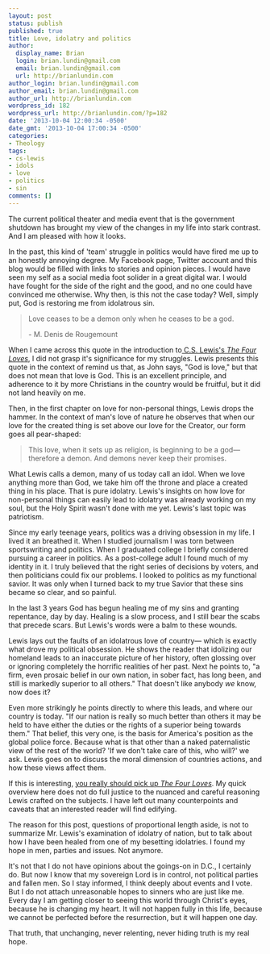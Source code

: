 ```yaml
---
layout: post
status: publish
published: true
title: Love, idolatry and politics
author:
  display_name: Brian
  login: brian.lundin@gmail.com
  email: brian.lundin@gmail.com
  url: http://brianlundin.com
author_login: brian.lundin@gmail.com
author_email: brian.lundin@gmail.com
author_url: http://brianlundin.com
wordpress_id: 182
wordpress_url: http://brianlundin.com/?p=182
date: '2013-10-04 12:00:34 -0500'
date_gmt: '2013-10-04 17:00:34 -0500'
categories:
- Theology
tags:
- cs-lewis
- idols
- love
- politics
- sin
comments: []
---
```

<p>The current political theater and media event that is the government shutdown has brought my view of the changes in my life into stark contrast. And I am pleased with how it looks.</p>
<p>In the past, this kind of 'team' struggle in politics would have fired me up to an honestly annoying degree. My Facebook page, Twitter account and this blog would be filled with links to stories and opinion pieces. I would have seen my self as a social media foot solider in a great digital war. I would have fought for the side of the right and the good, and no one could have convinced me otherwise. Why then, is this not the case today? Well, simply put, God is restoring me from idolatrous sin.</p>
<blockquote><p>Love ceases to be a demon only when he ceases to be a god.</p>
<p>- M. Denis de Rougemount</p></blockquote>
<p>When I came across this quote in the introduction to<a href="http://www.amazon.com/gp/product/0156329301/ref=as_li_ss_tl?ie=UTF8&amp;camp=1789&amp;creative=390957&amp;creativeASIN=0156329301&amp;linkCode=as2&amp;tag=blundin-20"> C.S. Lewis's <em>The Four Loves</em></a>, I did not grasp it's significance for my struggles. Lewis presents this quote in the context of remind us that, as John says, "God is love," but that does not mean that love is God. This is an excellent principle, and adherence to it by more Christians in the country would be fruitful, but it did not land heavily on me.</p>
<p>Then, in the first chapter on love for non-personal things, Lewis drops the hammer. In the context of man's love of nature he observes that when our love for the created thing is set above our love for the Creator, our form goes all pear-shaped:</p>
<blockquote><p>This love, when it sets up as religion, is beginning to be a god— therefore a demon. And demons never keep their promises.</p></blockquote>
<p>What Lewis calls a demon, many of us today call an idol. When we love anything more than God, we take him off the throne and place a created thing in his place. That is pure idolatry. Lewis's insights on how love for non-personal things can easily lead to idolatry was already working on my soul, but the Holy Spirit wasn't done with me yet. Lewis's last topic was patriotism.</p>
<p>Since my early teenage years, politics was a driving obsession in my life. I lived it an breathed it. When I studied journalism I was torn between sportswriting and politics. When I graduated college I briefly considered pursuing a career in politics. As a post-college adult I found much of my identity in it. I truly believed that the right series of decisions by voters, and then politicians could fix our problems. I looked to politics as my functional savior. It was only when I turned back to my true Savior that these sins became so clear, and so painful.</p>
<p>In the last 3 years God has begun healing me of my sins and granting repentance, day by day. Healing is a slow process, and I still bear the scabs that precede scars. But Lewis's words were a balm to these wounds.</p>
<p>Lewis lays out the faults of an idolatrous love of country— which is exactly what drove my political obsession. He shows the reader that idolizing our homeland leads to an inaccurate picture of her history, often glossing over or ignoring completely the horrific realities of her past. Next he points to, "a firm, even prosaic belief in our own nation, in sober fact, has long been, and still is markedly superior to all others." That doesn't like anybody <em>we</em> know, now does it?</p>
<p>Even more strikingly he points directly to where this leads, and where our country is today. "If our nation is really so much better than others it may be held to have either the duties or the rights of a superior being towards them." That belief, this very one, is the basis for America's position as the global police force. Because what is that other than a naked paternalistic view of the rest of the world? 'If we don't take care of this, who will?' we ask. Lewis goes on to discuss the moral dimension of countries actions, and how these views affect them.</p>
<p>If this is interesting, <a href="http://www.amazon.com/gp/product/0156329301/ref=as_li_ss_tl?ie=UTF8&amp;camp=1789&amp;creative=390957&amp;creativeASIN=0156329301&amp;linkCode=as2&amp;tag=blundin-20">you really should pick up <em>The Four Loves</em></a>. My quick overview here does not do full justice to the nuanced and careful reasoning Lewis crafted on the subjects. I have left out many counterpoints and caveats that an interested reader will find edifying.</p>
<p>The reason for this post, questions of proportional length aside, is not to summarize Mr. Lewis's examination of idolatry of nation, but to talk about how I have been healed from one of my besetting idolatries. I found my hope in men, parties and issues. Not anymore.</p>
<p>It's not that I do not have opinions about the goings-on in D.C., I certainly do. But now I know that my sovereign Lord is in control, not political parties and fallen men. So I stay informed, I think deeply about events and I vote. But I do not attach unreasonable hopes to sinners who are just like me. Every day I am getting closer to seeing this world through Christ's eyes, because he is changing my heart. It will not happen fully in this life, because we cannot be perfected before the resurrection, but it will happen one day.</p>
<p>That truth, that unchanging, never relenting, never hiding truth is my real hope.</p>
